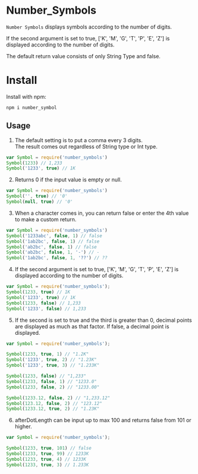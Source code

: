 # Number_Symbols

`Number Symbols` displays symbols according to the number of digits.

If the second argument is set to true, ['K', 'M', 'G', 'T', 'P', 'E', 'Z'] is displayed according to the number of digits.

The default return value consists of only String Type and false.

# Install
Install with npm:
```
npm i number_symbol
```

## Usage

1. The default setting is to put a comma every 3 digits.<br>
   The result comes out regardless of String type or Int type.
```js
var Symbol = require('number_symbols')
Symbol(1233) // 1,233
Symbol('1233', true) // 1K
```
2. Returns 0 if the input value is empty or null.
```js
var Symbol = require('number_symbols')
Symbol('', true) // '0'
Symbol(null, true) // '0'
```
3. When a character comes in, you can return false or enter the 4th value to make a custom return.
```js
var Symbol = require('number_symbols')
Symbol('1233abc', false, 1) // false
Symbol('1ab2bc', false, 1) // false
Symbol('ab2bc', false, 1) // false
Symbol('ab2bc', false, 1, '-') // -
Symbol('1ab2bc', false, 1, '??') // ??
```
4. If the second argument is set to true, ['K', 'M', 'G', 'T', 'P', 'E', 'Z'] is displayed according to the number of digits.
```js
var Symbol = require('number_symbols');
Symbol(1233, true) // 1K
Symbol('1233', true) // 1K
Symbol(1233, false) // 1,233
Symbol('1233', false) // 1,233
```
5. If the second is set to true and the third is greater than 0, decimal points are displayed as much as that factor. If false, a decimal point is displayed.
```js
var Symbol = require('number_symbols');

Symbol(1233, true, 1) // "1.2K"
Symbol('1233', true, 2) // "1.23K"
Symbol('1233', true, 3) // "1.233K"

Symbol(1233, false) // "1,233"
Symbol(1233, false, 1) // "1233.0"
Symbol(1233, false, 2) // "1233.00"

Symbol(1233.12, false, 2) // "1,233.12"
Symbol(123.12, false, 2) // "123.12"
Symbol(1233.12, true, 2) // "1.23K"
```
6. afterDotLength can be input up to max 100 and returns false from 101 or higher.
```js
var Symbol = require('number_symbols');

Symbol(1233, true, 101) // false
Symbol(1233, true, 99) // 1233K
Symbol(1233, true, 4) // 1233K
Symbol(1233, true, 3) // 1.233K
```